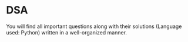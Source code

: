 # DSA
You will find all important questions along with their solutions (Language used: Python) written in a well-organized manner.
